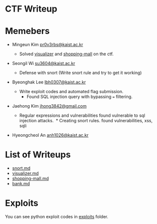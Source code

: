 CTF Writeup
===========

# Memebers

- Mingeun Kim <pr0v3rbs@kaist.ac.kr>
    * Solved [visualizer](visualizer.md) and [shopping-mall](shopping-mall.md) on the ctf.

- Seongil Wi <su3604@kaist.ac.kr>
    * Defense with snort (Write snort rule and try to get it working)
    
- Byeonghak Lee <lbh0307@kaist.ac.kr>
    * Write exploit codes and automated flag submission.
	  * Found SQL injection query with bypassing `=` filtering.
	  
- Jaehong Kim <jhong3842@gmail.com>
    * Regular expressions and vulnerabilities found vulnerable to sql injection attacks.
	  * Creating snort rules. found vulnerabilities, xss, sqli
	  
- Hyeongcheol An <anh1026@kaist.ac.kr>

# List of Writeups

- [snort.md](snort.md)
- [visualizer.md](visualizer.md)
- [shopping-mall.md](shopping-mall.md)
- [bank.md](bank.md)

# Exploits
You can see python exploit codes in [exploits](exploits) folder.
